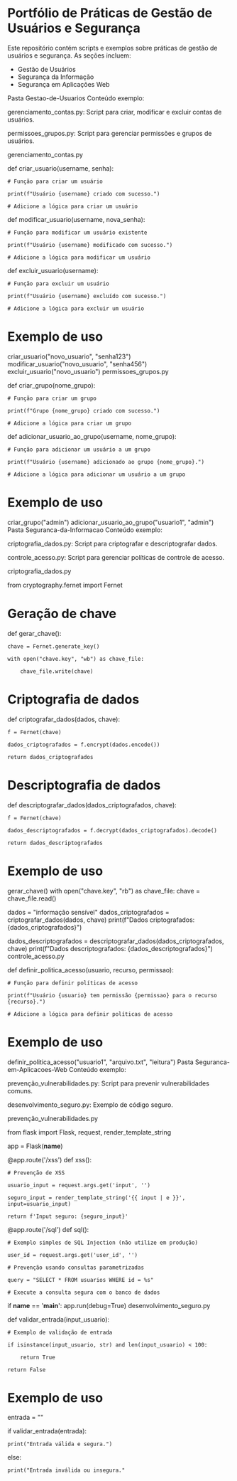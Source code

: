# Portfólio de Práticas de Gestão de Usuários e Segurança

Este repositório contém scripts e exemplos sobre práticas de gestão de usuários e segurança. As seções incluem:
- Gestão de Usuários
- Segurança da Informação
- Segurança em Aplicações Web

Pasta Gestao-de-Usuarios
Conteúdo exemplo:

gerenciamento_contas.py: Script para criar, modificar e excluir contas de usuários.

permissoes_grupos.py: Script para gerenciar permissões e grupos de usuários.

gerenciamento_contas.py

def criar_usuario(username, senha):
    
    # Função para criar um usuário
    
    print(f"Usuário {username} criado com sucesso.")
    
    # Adicione a lógica para criar um usuário

def modificar_usuario(username, nova_senha):
   
    # Função para modificar um usuário existente
    
    print(f"Usuário {username} modificado com sucesso.")
    
    # Adicione a lógica para modificar um usuário

def excluir_usuario(username):
   
    # Função para excluir um usuário
    
    print(f"Usuário {username} excluído com sucesso.")
    
    # Adicione a lógica para excluir um usuário

# Exemplo de uso
criar_usuario("novo_usuario", "senha123")
modificar_usuario("novo_usuario", "senha456")
excluir_usuario("novo_usuario")
permissoes_grupos.py

def criar_grupo(nome_grupo):
   
    # Função para criar um grupo
    
    print(f"Grupo {nome_grupo} criado com sucesso.")
   
    # Adicione a lógica para criar um grupo

def adicionar_usuario_ao_grupo(username, nome_grupo):
   
    # Função para adicionar um usuário a um grupo
   
    print(f"Usuário {username} adicionado ao grupo {nome_grupo}.")
   
    # Adicione a lógica para adicionar um usuário a um grupo

# Exemplo de uso
criar_grupo("admin")
adicionar_usuario_ao_grupo("usuario1", "admin")
Pasta Seguranca-da-Informacao
Conteúdo exemplo:

criptografia_dados.py: Script para criptografar e descriptografar dados.

controle_acesso.py: Script para gerenciar políticas de controle de acesso.

criptografia_dados.py

from cryptography.fernet import Fernet

# Geração de chave
def gerar_chave():
    
    chave = Fernet.generate_key()
    
    with open("chave.key", "wb") as chave_file:
       
        chave_file.write(chave)

# Criptografia de dados
def criptografar_dados(dados, chave):
  
    f = Fernet(chave)
   
    dados_criptografados = f.encrypt(dados.encode())
    
    return dados_criptografados

# Descriptografia de dados
def descriptografar_dados(dados_criptografados, chave):
   
    f = Fernet(chave)
    
    dados_descriptografados = f.decrypt(dados_criptografados).decode()
    
    return dados_descriptografados

# Exemplo de uso
gerar_chave()
with open("chave.key", "rb") as chave_file:
    chave = chave_file.read()

dados = "informação sensível"
dados_criptografados = criptografar_dados(dados, chave)
print(f"Dados criptografados: {dados_criptografados}")

dados_descriptografados = descriptografar_dados(dados_criptografados, chave)
print(f"Dados descriptografados: {dados_descriptografados}")
controle_acesso.py

def definir_politica_acesso(usuario, recurso, permissao):
   
    # Função para definir políticas de acesso
    
    print(f"Usuário {usuario} tem permissão {permissao} para o recurso {recurso}.")
    
    # Adicione a lógica para definir políticas de acesso

# Exemplo de uso
definir_politica_acesso("usuario1", "arquivo.txt", "leitura")
Pasta Seguranca-em-Aplicacoes-Web
Conteúdo exemplo:

prevenção_vulnerabilidades.py: Script para prevenir vulnerabilidades comuns.

desenvolvimento_seguro.py: Exemplo de código seguro.

prevenção_vulnerabilidades.py

from flask import Flask, request, render_template_string

app = Flask(__name__)

@app.route('/xss')
def xss():
   
    # Prevenção de XSS
   
    usuario_input = request.args.get('input', '')
    
    seguro_input = render_template_string('{{ input | e }}', input=usuario_input)
   
    return f'Input seguro: {seguro_input}'

@app.route('/sql')
def sql():
   
    # Exemplo simples de SQL Injection (não utilize em produção)
   
    user_id = request.args.get('user_id', '')
    
    # Prevenção usando consultas parametrizadas
   
    query = "SELECT * FROM usuarios WHERE id = %s"
   
    # Execute a consulta segura com o banco de dados

if __name__ == '__main__':
    app.run(debug=True)
desenvolvimento_seguro.py

def validar_entrada(input_usuario):
   
    # Exemplo de validação de entrada
    
    if isinstance(input_usuario, str) and len(input_usuario) < 100:
    
        return True
    
    return False

# Exemplo de uso

entrada = "<script>alert('XSS')</script>"

if validar_entrada(entrada):
   
    print("Entrada válida e segura.")

else:
  
    print("Entrada inválida ou insegura."
